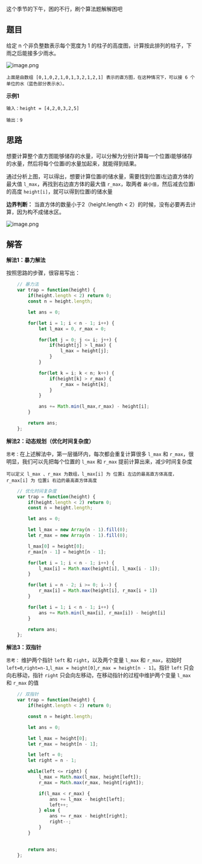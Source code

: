 
这个季节的下午，困的不行，刷个算法题解解困吧

## 题目

给定 n 个非负整数表示每个宽度为 1 的柱子的高度图，计算按此排列的柱子，下雨之后能接多少雨水。

![image.png](https://p3-juejin.byteimg.com/tos-cn-i-k3u1fbpfcp/931347ad865d4fa6b9214f910744557e~tplv-k3u1fbpfcp-watermark.image?)

    上面是由数组 [0,1,0,2,1,0,1,3,2,1,2,1] 表示的直方图，在这种情况下，可以接 6 个单位的水（蓝色部分表示水）。

**示例1**

    输入：height = [4,2,0,3,2,5]

    输出：9

## 思路

想要计算整个直方图能够储存的水量，可以分解为分别计算每一个位置i能够储存的水量，然后将每个位置i的水量加起来，就能得到结果。

通过分析上图，可以得出，想要计算位置i的储水量，需要找到位置i左边直方体的最大值 `l_max`，再找到右边直方体的最大值 `r_max`，取两者 `最小值`，然后减去位置i 的高度 `height[i]`，就可以得到位置i的储水量

**边界判断：** 当直方体的数量小于2（height.length < 2）的时候，没有必要再去计算，因为构不成储水区。

![image.png](https://p1-juejin.byteimg.com/tos-cn-i-k3u1fbpfcp/a10bbc744d0346f7a3d2b2f60be8cfc8~tplv-k3u1fbpfcp-watermark.image?)


## 解答

**解法1：暴力解法**

按照思路的步骤，很容易写出：

```js
    // 暴力法
    var trap = function(height) {
        if(height.length < 2) return 0;
        const n = height.length;

        let ans = 0;

        for(let i = 1; i < n - 1; i++) {
            let l_max = 0, r_max = 0;

            for(let j = 0; j <= i; j++) {
                if(height[j] > l_max) {
                    l_max = height[j];
                }
            }

            for(let k = i; k < n; k++) {
                if(height[k] > r_max) {
                    r_max = height[k];
                }
            }

            ans += Math.min(l_max,r_max) - height[i];
        }

        return ans;
    };
```


    

**解法2：动态规划（优化时间复杂度）**


`思考：`在上述解法中，第一层循环内，每次都会重复计算很多 `l_max` 和 `r_max`，很明显，我们可以先把每个位置的 `l_max` 和 `r_max` 提前计算出来，减少时间复杂度

    可以定义 l_max 、r_max 为数组，l_max[i] 为 位置i 左边的最高直方体高度，r_max[i] 为 位置i 右边的最高直方体高度

```js
    // 优化时间复杂度
    var trap = function(height) {
        if(height.length < 2) return 0;
        const n = height.length;

        let ans = 0;

        let l_max = new Array(n - 1).fill(0);
        let r_max = new Array(n - 1).fill(0);

        l_max[0] = height[0];
        r_max[n - 1] = height[n - 1];

        for(let i = 1; i < n - 1; i++) {
            l_max[i] = Math.max(height[i], l_max[i - 1]);
        }

        for(let i = n - 2; i >= 0; i--) {
            r_max[i] = Math.max(height[i], r_max[i + 1])
        }

        for(let i = 1; i < n - 1; i++) {
            ans += Math.min(l_max[i], r_max[i]) - height[i]
        }

        return ans;
    };
```

**解法3：双指针**

`思考：` 维护两个指针 `left` 和 `right`，以及两个变量 `l_max` 和 `r_max`，初始时 `left=0`,`right=n-1`,`l_max = height[0]`,`r_max = height[n - 1]`。指针 `left` 只会向右移动，指针 `right` 只会向左移动，在移动指针的过程中维护两个变量 `l_max` 和 `r_max` 的值

```js
    // 双指针
    var trap = function(height) {
        if(height.length < 2) return 0;

        const n = height.length;

        let ans = 0;

        let l_max = height[0];
        let r_max = height[n - 1];

        let left = 0;
        let right = n - 1;

        while(left <= right) {
            l_max = Math.max(l_max, height[left]);
            r_max = Math.max(r_max, height[right]);

            if(l_max < r_max) {
                ans += l_max - height[left];
                left++;
            } else {
                ans += r_max - height[right];
                right--;
            }
        }
        

        return ans;
    };
```